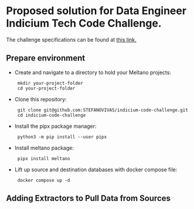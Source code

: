# Proposed solution for Data Engineer Indicium Tech Code Challenge.  
The challenge specifications can be found at [this link.](https://github.com/STEFANOVIVAS/indicium-code-challenge/blob/main/README.md)
## Prepare environment

  -  Create and navigate to a directory to hold your Meltano projects:
    
          mkdir your-project-folder
          cd your-project-folder
     
  -  Clone this repository:
    
          git clone git@github.com:STEFANOVIVAS/indicium-code-challenge.git   
          cd indicium-code-challenge
  -  Install the pipx package manager:

          python3 -m pip install --user pipx
        
  -  Install meltano package:

          pipx install meltano  
  -  Lift up source and destination databases with docker compose file:
    
          docker compose up -d

## Adding Extractors to Pull Data from Sources

